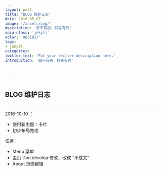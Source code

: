 ```yaml
---
layout: post
title: "BLOG 维护日志"
date: 2016-05-07 
image: '/assets/img/'
description: '靡不有初，鲜克有终'
main-class: 'jekyll'
color: '#B31917'
tags:
- jekyll
categories:
twitter_text: 'Put your twitter description here.'
introduction: '靡不有初，鲜克有终'



---
```


## BLOG 维护日志

###  







------



2016-10-10 ：

- 使用新主题：卡片
- 初步布局完成

任务：

- Menu 菜单
- 主页 Don devolop 修改，改成 “不成文”
- About 页面编辑
